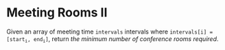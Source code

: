 # Meeting Rooms II

Given an array of meeting time `intervals` intervals where <code>intervals[i] = [start<sub>i</sub>, end<sub>i</sub>]</code>, return _the minimum number of conference rooms required_.
